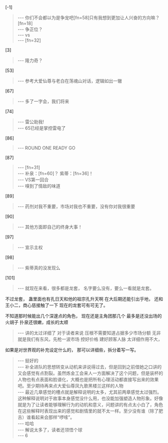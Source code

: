 
[-1] 
>--- 你们不会都以为是争宠吧[fn=58]只有我想到更加让人兴奋的方向嘛？[fn=18]<br>
>--- 争正位？<br>
>--- vs<br>
>--- [fn=32]<br>

[3] 
>--- 隆力奇？<br>

[53] 
>--- 参考大爱仙尊与老白在荡魂山对话，逻辑如出一辙<br>

[67] 
>--- 多了一字会，我们将来<br>

[74] 
>--- 雷公助我!<br>
>--- 65已经是掌控雷电了<br>

[86] 
>--- ROUND ONE READY GO<br>

[87] 
>--- [fn=31]<br>
>--- 补泉：[fn=60]？
紫蒂：[fn=36]！<br>
>--- VS第一回合<br>
>--- 嗅到了情敌的味道<br>

[89] 
>--- 药剂对我不重要，市场对我也不重要，没有你对我很重要<br>

[90] 
>--- 其他方面即自己的终身大事！<br>

[97] 
>--- 宣示主权<br>

[98] 
>--- 紫蒂真的没发现么<br>

[101] 
>--- 就现在来看，很多都是龙套，
名字要么没有，要么一看就是龙套。

不过龙套，
蛊里面也有孔日天和他的祖宗孔升天啊
在大后期还能引出乎地，
还和王小二，商心慈接触了一下
现在的龙套可有可无了。

不知道那时候能出几个深邃点的角色，
现在还是主角团那几个
最多是还没出场的火胡子
扑泉还很嫩，成长的太顺<br>
>--- 讲的太过详细了
对于读者来说
压根不需要知道占据多少市场分额
无非就是我们有东风，先枪一波市场
控好价格 建好顾客人脉
太详细作用不大，

如果是对世界观的补充设定什么的，
那可以详细些，拆分着写一写。<br>
>--- 挺好的<br>
>--- 补全进队的思想转变从动机来讲说得过去，但是回到之前借她之口讲的又会感觉有点割裂。虽然炼金工会来人一方面解决了这个问题，但是装杯的人物也有点表面和脸谱化，大概也是把所有心理活动都直接写出来的效果吧。至少期待再来点大爱仙尊凤九歌黑楼兰这样的人物<br>
>--- 最近几章感觉的槽点就是解释说明的太多，尤其前两章感觉太过强烈。这种解释说明对于故事本身感觉没什么用，也没能加强塑造人物形象。好像就是为了让读者能够理解行为的动机和意义，问题讲的有点太小白了，角色在这些解释时表现出来的感觉和剧情里的就不太一样。至少没有谁（除了肥舌）谁看起来会那样“啰嗦”。<br>
>--- 哈哈<br>
>--- 解说太多了，读者还领悟个球<br>
>--- 6<br>
